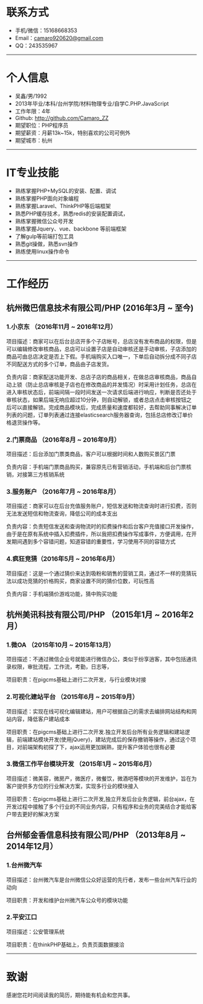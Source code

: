 # 联系方式
- 手机/微信：15168668353
- Email：camaro920620@gmail.com
- QQ：243535967

---

# 个人信息

 - 吴鑫/男/1992 
 - 2013年毕业/本科/台州学院/材料物理专业/自学C.PHP.JavaScript
 - 工作年限：4年
 - Github: http://github.com/Camaro_ZZ 
 - 期望职位：PHP程序员
 - 期望薪资：月薪13k~15k，特别喜欢的公司可例外
 - 期望城市：杭州
 
---
# IT专业技能
 - 熟练掌握PHP+MySQL的安装、配置、调试
 - 熟练掌握PHP面向对象编程
 - 熟练掌握Laravel、ThinkPHP等后端框架
 - 熟悉PHP缓存技术，熟悉redis的安装配置调试，
 - 熟练掌握微信公众号开发
 - 熟练掌握Jquery、vue、backbone 等前端框架
 - 了解gulp等前端打包工具
 - 熟悉git操做，熟悉svn操作
 - 熟练使用linux操作命令
 
---
# 工作经历
## 杭州微巴信息技术有限公司/PHP  (2016年3月 ~ 至今)
### 1.小京东 （2016年11月 ~ 2016年12月）
 项目描述：商家可以在后台总店开多个子店帐号，总店没有发布商品的权限，但是可以编辑修改审核商品，总店可以设置子店是自动审核还是手动审核，子店添加的商品可由总店决定是否上下假。手机端购买入口唯一，下单后自动拆分成不同子店不同配送方式的多个订单，商品由子店发货。
 
 负责内容：商家配送功能开发、总店子店的商品相关，在做总店审核商品，商品自动上锁（防止总店审核是子店也在修改商品的并发情况）时采用计划任务，总店在进入审核状态后，前端间隔一段时间发送一次请求后端进行响应，判断是否还处于审核状态，如果后端无响应超过10分钟，则自动解锁，或者总店点击审核按钮之后可以直接解锁。完成商品模块后，完成质量和速度都较好，去帮助同事解决订单列表的问题，订单列表通过连接elasticsearch服务器查询，包括总店修改订单价格退货操作等。
 
### 2.门票商品 （2016年8月 ~ 2016年9月）
 项目描述：后台添加门票类商品，客户可以根据时间和人数购买景区门票
 
 负责内容：手机端门票商品购买，兼容原先已有营销活动，手机端和后台门票核销，对接第三方核销系统
### 3.服务账户 （2016年7月 ~ 2016年8月）
 项目描述：商家可以在后台充值服务账户，短信发送和物流查询时进行扣费，否则无法发送短信和物流查询，降低公司的成本支出
 
 负责内容：负责短信发送和查询物流时的扣费操作和后台客户充值接口开发操作，由于是在原有系统中插入扣费插件，所以我把扣费操作写成事件，方便调用，在开发期间遇到多个容错问题，知道容错的重要性，学习使用不同的容错方式
 
### 4.疯狂竞猜（2016年5月 ~ 2016年6月）
 项目描述：这是一个通过猜价来达到吸粉和销售的营销工具，通过不一样的竞猜玩法以成功竞猜的价格购买，商家设置不同的猜价位数，可玩性高
 
 负责内容：手机端猜价游戏功能，猜中购买功能


## 杭州美讯科技有限公司/PHP （2015年1月 ~ 2016年2月）
### 1.微OA （2015年10月 ~ 2015年13月）
 项目描述：不通过微信企业号就能进行微信办公，类似于纷享逍客，其中包括通讯录权限，审批流程，工作流，考勤，日志等，
 
 项目职责：在pigcms基础上进行二次开发，与行业模块对接
 
### 2.可视化建站平台 （2015年6月 ~ 2015年9月）
 项目描述：实现在线可视化编辑建站，用户可根据自己的需求去编排网站结构和网站内容，降低客户建站成本
 
 项目职责：在pigcms基础上进行二次开发.独立开发后台所有业务逻辑和建站逻辑，前端建站模块开发(使用jQuery)，建站完成后的保存撤销等操作，通过这个项目，对前端架构初探了下，ajax运用更加娴熟，提升客户体验也很有必要
 
### 3.微信工作平台模块开发 （2015年1月 ~ 2015年6月）
 项目描述：微美容，微房产，微医疗，微餐饮，微酒吧等模块的开发维护，旨在为客户提供多方位的行业解决方案，实现多行业的模块接入
 
 项目职责：在pigcms基础上进行二次开发,独立开发后台业务逻辑，前台ajax，在开发过程中接触了多个行业的不同业务内容，只有程序和业务的完美结合才能给客户带去更好的解决方案
 
## 台州郁金香信息科技有限公司/PHP （2013年8月 ~ 2014年12月）
### 1.台州微汽车
 项目描述：台州微汽车是台州微信公众好运营的先行者，发布一些台州汽车行业的动向
 
 项目职责：开发和维护台州微汽车公众号的模块功能

### 2.平安江口
 项目描述：公安管理系统
 
 项目职责：在thinkPHP基础上，负责页面数据接洽


---

# 致谢
感谢您花时间阅读我的简历，期待能有机会和您共事。

